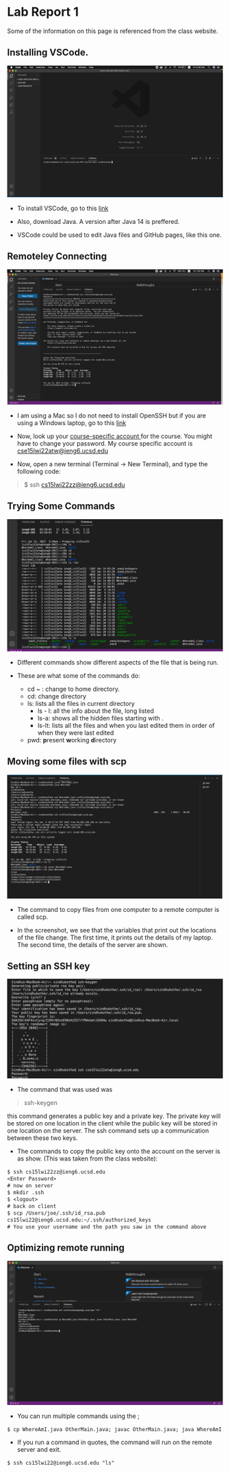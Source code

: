 # Lab Report 1



Some of the information on this page is referenced from the class website. 


## Installing VSCode. 
![Image](SS1.png)

* To install VSCode, go to this [link](https://code.visualstudio.com/)

* Also, download Java. A version after Java 14 is preffered. 

* VSCode could be used to edit Java files and GitHub pages, like this one. 


## Remoteley Connecting
![Image](SS2.png)

* I am using a Mac so I do not need to install OpenSSH but if you are using a Windows laptop, go to this [link](https://docs.microsoft.com/en-us/windows-server/administration/openssh/openssh_install_firstuse)

* Now, look up your [course-specific account ](https://sdacs.ucsd.edu/~icc/index.php) for the course. You might have to change your password. My course specific account is cse15lwi22atw@ieng6.ucsd.edu

* Now, open a new terminal (Terminal -> New Terminal), and type the following code: 
> $ ssh cs15lwi22zz@ieng6.ucsd.edu



## Trying Some Commands
![Image](SS3.png)
* Different commands show different aspects of the file that is being run. 

* These are what some of the commands do:
    * cd ~ : change to home directory. 
    * cd: change directory
    * ls: lists all the files in current directory
        * ls - l: all the info about the file, long listed
        * ls-a: shows all the hidden files starting with .
        * ls-lt: lists all the files and when you last edited them in order of when they were last edited
    * pwd: **p**resent **w**orking **d**irectory




## Moving some files with scp
![Image](SS4.png)

* The command to copy files from one computer to a remote computer is called scp. 

* In the screenshot, we see that the variables that print out the locations of the file change. The first time, it prints out the details of my laptop. The second time, the details of the server are shown. 


## Setting an SSH key 
![Image](SS5.png)

* The command that was used was 
> ssh-keygen

this command generates a public key and a private key. The private key will be stored on one location in the client while the public key will be stored in one location on the server. The ssh command sets up a communication between these two keys. 

* The commands to copy the public key onto the account on the server is as show. (This was taken from the class website):

```
$ ssh cs15lwi22zz@ieng6.ucsd.edu
<Enter Password>
# now on server
$ mkdir .ssh
$ <logout>
# back on client
$ scp /Users/joe/.ssh/id_rsa.pub cs15lwi22@ieng6.ucsd.edu:~/.ssh/authorized_keys
# You use your username and the path you saw in the command above
```


## Optimizing remote running
![Image](SS6.png)

* You can run multiple commands using the ;
```
$ cp WhereAmI.java OtherMain.java; javac OtherMain.java; java WhereAmI
```

* If you run a command in quotes, the command will run on the remote server and exit. 

```
$ ssh cs15lwi22@ieng6.ucsd.edu "ls"
```
